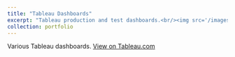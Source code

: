 ```yaml
---
title: "Tableau Dashboards"
excerpt: "Tableau production and test dashboards.<br/><img src='/images/tableau.png'>"
collection: portfolio
---
```

Various Tableau dashboards. [View on Tableau.com](https://public.tableau.com/profile/kristin.calvert#!/)
